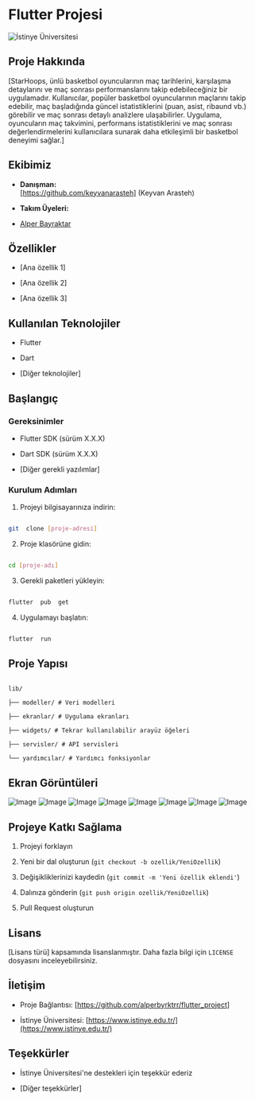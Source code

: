 
# Flutter Projesi

  

![İstinye Üniversitesi](https://www.unitededucation.com/linklogoch/istinye-university-logo.png)

  

## Proje Hakkında

[StarHoops, ünlü basketbol oyuncularının maç tarihlerini, karşılaşma detaylarını ve maç sonrası performanslarını takip edebileceğiniz bir uygulamadır. Kullanıcılar, popüler basketbol oyuncularının maçlarını takip edebilir,
maç başladığında güncel istatistiklerini (puan, asist, ribaund vb.) görebilir ve maç sonrası detaylı analizlere ulaşabilirler. Uygulama, oyuncuların maç takvimini, performans istatistiklerini ve maç sonrası değerlendirmelerini kullanıcılara sunarak daha etkileşimli
bir basketbol deneyimi sağlar.]

  

## Ekibimiz

-  **Danışman:**  
[https://github.com/keyvanarasteh] (Keyvan Arasteh)


-  **Takım Üyeleri:**

-  [Alper Bayraktar](https://github.com/alperbyrktrr)

  

## Özellikler

- [Ana özellik 1]

- [Ana özellik 2]

- [Ana özellik 3]

  

## Kullanılan Teknolojiler

- Flutter

- Dart

- [Diğer teknolojiler]

  

## Başlangıç

  

### Gereksinimler

- Flutter SDK (sürüm X.X.X)

- Dart SDK (sürüm X.X.X)

- [Diğer gerekli yazılımlar]

  

### Kurulum Adımları

1. Projeyi bilgisayarınıza indirin:

```bash

git  clone [proje-adresi]

```

  

2. Proje klasörüne gidin:

```bash

cd [proje-adı]

```

  

3. Gerekli paketleri yükleyin:

```bash

flutter  pub  get

```

  

4. Uygulamayı başlatın:

```bash

flutter  run

```

  

## Proje Yapısı

```

lib/

├── modeller/ # Veri modelleri

├── ekranlar/ # Uygulama ekranları

├── widgets/ # Tekrar kullanılabilir arayüz öğeleri

├── servisler/ # API servisleri

└── yardımcılar/ # Yardımcı fonksiyonlar

```

  

## Ekran Görüntüleri
![Image](https://github.com/user-attachments/assets/96af3c2f-8bb7-461b-acc2-e26a9085170e)
![Image](https://github.com/user-attachments/assets/6ece58a1-db27-4ea0-84db-778eda52a214)
![Image](https://github.com/user-attachments/assets/82062393-5864-459b-9d28-062b5855f98f)
![Image](https://github.com/user-attachments/assets/09fc4886-308f-4f3e-b070-a0e8d762da22)
![Image](https://github.com/user-attachments/assets/aff2d04b-1fd1-4804-a54b-88d315e3fbba)
![Image](https://github.com/user-attachments/assets/020ce2de-10cb-40c1-a800-44eaef068b73)
![Image](https://github.com/user-attachments/assets/87753ee7-eacf-41c6-916f-bc6db31d4bb3)
![Image](https://github.com/user-attachments/assets/ae6c8f8e-ad49-48a7-8c55-15a43d65a252)


  

## Projeye Katkı Sağlama

1. Projeyi forklayın

2. Yeni bir dal oluşturun (`git checkout -b ozellik/YeniOzellik`)

3. Değişikliklerinizi kaydedin (`git commit -m 'Yeni özellik eklendi'`)

4. Dalınıza gönderin (`git push origin ozellik/YeniOzellik`)

5. Pull Request oluşturun

  

## Lisans

[Lisans türü] kapsamında lisanslanmıştır. Daha fazla bilgi için `LICENSE` dosyasını inceleyebilirsiniz.

  

## İletişim

- Proje Bağlantısı: [https://github.com/alperbyrktrr/flutter_project]

- İstinye Üniversitesi: [https://www.istinye.edu.tr/](https://www.istinye.edu.tr/)

  

## Teşekkürler

- İstinye Üniversitesi'ne destekleri için teşekkür ederiz

- [Diğer teşekkürler] 





